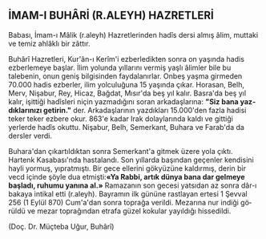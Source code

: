 ## İMAM-I BUHÂRİ (R.ALEYH) HAZRETLERİ

Babası, İmam-ı Mâlik (r.aleyh) Hazretlerin­den hadîs dersi almış âlim, muttaki ve temiz ahlâklı bir zâttır.

Buhârî Hazretleri, Kur'ân-ı Kerîm'i ezberle­dikten sonra on yaşında hadis ezberlemeye başlar. İlim yolunda yıllarını vermiş yaşlı âlimler bile bu talebenin, onun geniş bilgisinden fay­dalanırlar. Onbeş yaşma girmeden 70.000 hadis ezberler, ilim yolculuğuna 15 yaşında çıkar. Ho­rasan, Belh, Merv, Nişabur, Rey, Hicaz, Bağdat, Mısır'da beş yıl kalır. Basra'da beş yıl kalır, işittiği hadîsleri niçin yaz­madığını soran arkadaşlarına: **"Siz bana yaz­dıklarınızı getirin."** der. Arkadaşlarının yazdık­ları 15.000'den fazla hadisi teker teker ezbere okur. 863'e kadar Irak dolaylarında kaldı ve git­tiği yerlerde hadîs okuttu. Nişabur, Belh, Semerkant, Buhara ve Farab'da da dersler verdi.

Buhara'dan çıkartıldıktan sonra Semerkant'a gitmek üzere yola çıktı. Hartenk Kasabası'nda hastalandı. Son yıllarda başından geçenler kendisini hayli yormuş, yıpratmıştı. Bir gece ellerini gökyüzüne kaldırmış, derin bir vecd içinde şöyle dua etmişti:**«Ya Rabbi, artık dünya bana dar gelmeye başladı, ruhumu yanına al.»** Rama­zanın son gecesi yatsıdan az sonra dâr-ı bakaya intikal etti (r.aleyh). Bayramın ilk gününe rast­layan ertesi 1 Şevval 256 (1 Eylül 870) Cum'a'dan sonra toprağa verildi. Mezarına nur indiği gö­rüldü ve mezar toprağından etrafa güzel koku­lar yayıldığı hissedildi.

(Doç. Dr. Müçteba Uğur, Buhârî)
